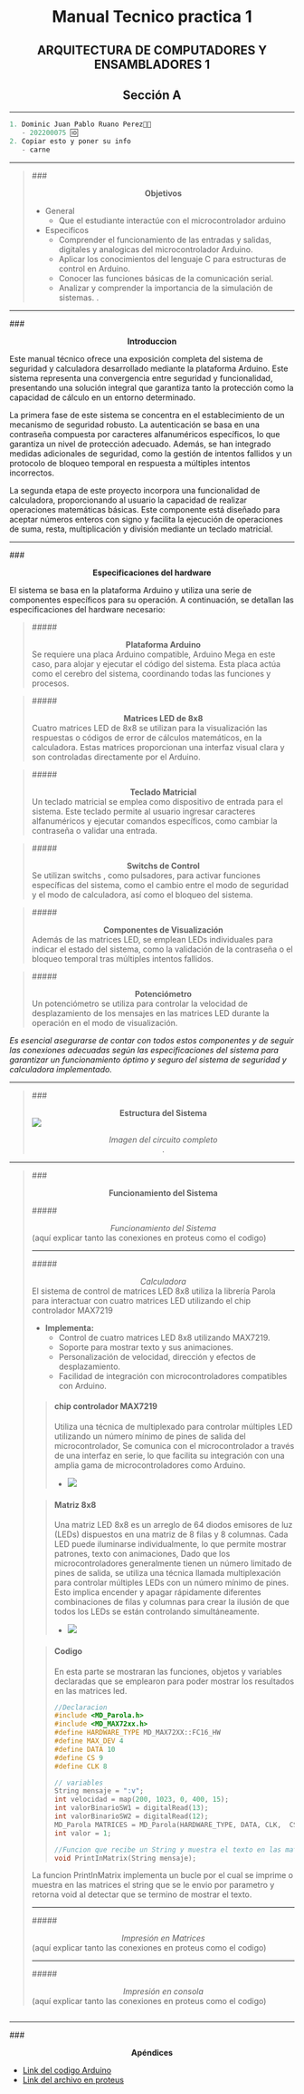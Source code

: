 # <center> Manual Tecnico practica 1 </center>

## <center> ARQUITECTURA DE COMPUTADORES Y ENSAMBLADORES 1 </center>

## <center> Sección A </center>

---

```js
1. Dominic Juan Pablo Ruano Perez🧑‍💻
   - 202200075 🆔
2. Copiar esto y poner su info
   - carne
```

---

> ###**<center>Objetivos</center>**
>
>- General
>   -  Que el estudiante interactúe con el microcontrolador arduino 
>- Especificos
>   - Comprender el funcionamiento de las entradas y salidas, digitales y analogicas del microcontrolador Arduino.
>   - Aplicar los conocimientos del lenguaje C para estructuras de control en Arduino.
>   - Conocer las funciones básicas de la comunicación serial.
>   - Analizar y comprender la importancia de la simulación de sistemas.
>.

---

###**<center>Introduccion</center>**

Este manual técnico ofrece una exposición completa del sistema de seguridad y calculadora desarrollado mediante la plataforma Arduino. Este sistema representa una convergencia entre seguridad y funcionalidad, presentando una solución integral que garantiza tanto la protección como la capacidad de cálculo en un entorno determinado.

La primera fase de este sistema se concentra en el establecimiento de un mecanismo de seguridad robusto. La autenticación se basa en una contraseña compuesta por caracteres alfanuméricos específicos, lo que garantiza un nivel de protección adecuado. Además, se han integrado medidas adicionales de seguridad, como la gestión de intentos fallidos y un protocolo de bloqueo temporal en respuesta a múltiples intentos incorrectos.

La segunda etapa de este proyecto incorpora una funcionalidad de calculadora, proporcionando al usuario la capacidad de realizar operaciones matemáticas básicas. Este componente está diseñado para aceptar números enteros con signo y facilita la ejecución de operaciones de suma, resta, multiplicación y división mediante un teclado matricial.

---

###**<center>Especificaciones del hardware</center>**

El sistema se basa en la plataforma Arduino y utiliza una serie de componentes específicos para su operación. A continuación, se detallan las especificaciones del hardware necesario:

> #####**<center>Plataforma Arduino</center>**
>Se requiere una placa Arduino compatible, Arduino Mega en este caso, para alojar y ejecutar el código del sistema. Esta placa actúa como el cerebro del sistema, coordinando todas las funciones y procesos.

> #####**<center>Matrices LED de 8x8</center>**
>Cuatro matrices LED de 8x8 se utilizan para la visualización las respuestas o códigos de error de cálculos matemáticos, en la calculadora. Estas matrices proporcionan una interfaz visual clara y son controladas directamente por el Arduino.

> #####**<center>Teclado Matricial</center>**
>Un teclado matricial se emplea como dispositivo de entrada para el sistema. Este teclado permite al usuario ingresar caracteres alfanuméricos y ejecutar comandos específicos, como cambiar la contraseña o validar una entrada.

> #####**<center>Switchs de Control</center>**
>Se utilizan switchs , como pulsadores, para activar funciones específicas del sistema, como el cambio entre el modo de seguridad y el modo de calculadora, así como el bloqueo del sistema.

> #####**<center>Componentes de Visualización</center>**
>Además de las matrices LED, se emplean LEDs individuales para indicar el estado del sistema, como la validación de la contraseña o el bloqueo temporal tras múltiples intentos fallidos.

> #####**<center>Potenciómetro</center>**
> Un potenciómetro se utiliza para controlar la velocidad de desplazamiento de los mensajes en las matrices LED durante la operación en el modo de visualización.

*Es esencial asegurarse de contar con todos estos componentes y de seguir las conexiones adecuadas según las especificaciones del sistema para garantizar un funcionamiento óptimo y seguro del sistema de seguridad y calculadora implementado.*

---

> ###**<center>Estructura del Sistema</center>**
> <img src="https://i.ibb.co/5TQBmS8/image.png">
>
> *<center>Imagen del circuito completo <center>*
>.

---

>###**<center>Funcionamiento del Sistema</center>**
>
>#####*<center>Funcionamiento del Sistema</center>*
>(aquí explicar tanto las conexiones en proteus como el codigo)
> 
> ---
>
>#####*<center>Calculadora</center>*
>El sistema de control de matrices LED 8x8 utiliza la librería Parola para interactuar con cuatro matrices LED utilizando el chip controlador MAX7219
>
> - **Implementa:**
>   - Control de cuatro matrices LED 8x8 utilizando MAX7219.
>   - Soporte para mostrar texto y sus animaciones.
>   - Personalización de velocidad, dirección y efectos de desplazamiento.
>   - Facilidad de integración con microcontroladores compatibles con Arduino.
>> #### chip controlador MAX7219
>> Utiliza una técnica de multiplexado para controlar múltiples LED utilizando un número mínimo de pines de salida del microcontrolador, Se comunica con el microcontrolador a través de una interfaz en serie, lo que facilita su integración con una amplia gama de microcontroladores como Arduino.
>> - <img src="https://i.ibb.co/XF7Z088/image.png">
>
>> #### Matriz 8x8
>> Una matriz LED 8x8 es un arreglo de 64 diodos emisores de luz (LEDs) dispuestos en una matriz de 8 filas y 8 columnas. Cada LED puede iluminarse individualmente, lo que permite mostrar patrones, texto con animaciones, Dado que los microcontroladores generalmente tienen un número limitado de pines de salida, se utiliza una técnica llamada multiplexación para controlar múltiples LEDs con un número mínimo de pines. Esto implica encender y apagar rápidamente diferentes combinaciones de filas y columnas para crear la ilusión de que todos los LEDs se están controlando simultáneamente.
>> - <img src="https://i.ibb.co/NVz45ZQ/image.png">
>
>> #### Codigo
>> En esta parte se mostraran las funciones, objetos y variables declaradas que se emplearon para poder mostrar los resultados en las matrices led.
>> ``` c++
>> //Declaracion 
>> #include <MD_Parola.h>
>> #include <MD_MAX72xx.h>
>> #define HARDWARE_TYPE MD_MAX72XX::FC16_HW
>> #define MAX_DEV 4
>> #define DATA 10
>> #define CS 9
>> #define CLK 8
>> 
>> // variables
>> String mensaje = ":v";
>> int velocidad = map(200, 1023, 0, 400, 15);
>> int valorBinarioSW1 = digitalRead(13);
>> int valorBinarioSW2 = digitalRead(12);
>> MD_Parola MATRICES = MD_Parola(HARDWARE_TYPE, DATA, CLK,  CS, MAX_DEV);
>> int valor = 1;
>>
>> //Funcion que recibe un String y muestra el texto en las matrices.
>> void PrintInMatrix(String mensaje);
>> ```
> La funcion PrintInMatrix implementa un bucle por el cual se imprime o muestra en las matrices el string que se le envio por parametro y retorna void al detectar que se termino de mostrar el texto.
>
> ---
>
>#####*<center>Impresión en Matrices</center>*
>(aquí explicar tanto las conexiones en proteus como el codigo)
> 
> ---
>
>#####*<center>Impresión en consola</center>*
>(aquí explicar tanto las conexiones en proteus como el codigo)

<img src="">

---

###**<center>Apéndices</center>**
- <a href="https://github.com/DominicRuano/ACYE1_A_1S24_G3/blob/main/Practica1_code/Practica1_code.ino" target="_blank">Link del codigo Arduino</a>
- <a href="https://github.com/DominicRuano/ACYE1_A_1S24_G3/blob/main/Practica_1.pdsprj" target="_blank">Link del archivo en proteus</a>

